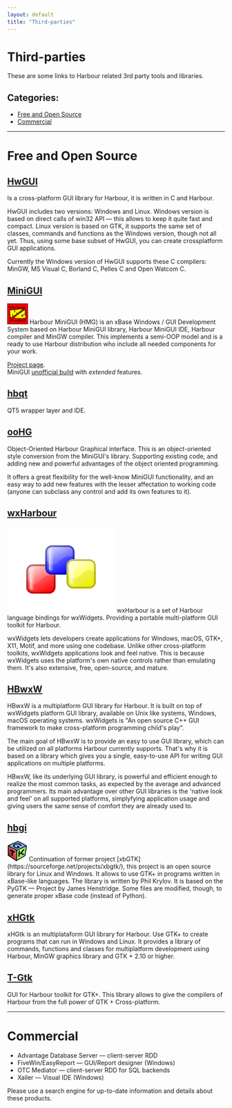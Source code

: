```yaml
---
layout: default
title: "Third-parties"
---
```


# Third-parties

These are some links to Harbour related 3rd party tools and libraries.

## Categories:

* [Free and Open Source](#free-and-open-source)
* [Commercial](#commercial)

---

# Free and Open Source

## [HwGUI](https://sourceforge.net/projects/hwgui/)

<i class="fa fa-desktop large-icon" aria-hidden="true"></i>
Is a cross-platform GUI library for Harbour, it is written in C and Harbour.

HwGUI includes two versions: Windows and Linux. Windows version is based on
direct calls of win32 API — this allows to keep it quite fast and compact.
Linux version is based on GTK, it supports the same set of classes, commands
and functions as the Windows version, though not all yet. Thus, using some
base subset of HwGUI, you can create crossplatform GUI applications.

Currently the Windows version of HwGUI supports these C compilers: MinGW, MS
Visual C, Borland C, Pelles C and Open Watcom C.

## [MiniGUI](https://sites.google.com/site/hmgweb/)

<img class="img-right" src="images/3rd_minigui.jpg" height="48" alt="logo">
Harbour MiniGUI (HMG) is an xBase Windows / GUI Development System based
on Harbour MiniGUI library, Harbour MiniGUI IDE, Harbour compiler and MinGW
compiler. This implements a semi-OOP model and is a ready to use Harbour
distribution who include all needed components for your work.

[Project page](https://sourceforge.net/projects/harbourminigui/).<br>
MiniGUI [unofficial build](http://www.hmgextended.com/) with _extended_ features.

## [hbqt](https://sourceforge.net/projects/qtcontribs/)

QT5 wrapper layer and IDE.

## [ooHG](https://sourceforge.net/projects/oohg/)

Object-Oriented Harbour Graphical interface. This is an object-oriented style
conversion from the MiniGUI's library. Supporting existing code, and adding new
and powerful advantages of the object oriented programming.

It offers a great flexibility for the well-know MiniGUI functionality, and an
easy way to add new features with the lesser affectation to working code (anyone
can subclass any control and add its own features to it).

## [wxHarbour](https://sourceforge.net/projects/wxharbour/)

<img class="img-right" src="images/3rd_wxwidgets.svg" alt="logo">
wxHarbour is a set of Harbour language bindings for wxWidgets. Providing
a portable multi-platform GUI toolkit for Harbour.

wxWidgets lets developers create applications for Windows, macOS, GTK+, X11,
Motif, and more using one codebase. Unlike other cross-platform toolkits,
wxWidgets applications look and feel native. This is because wxWidgets uses
the platform's own native controls rather than emulating them. It's also
extensive, free, open-source, and mature.

## [HBwxW](http://harbour.fm.interia.pl/)

HBwxW is a multiplatform GUI library for Harbour. It is built on top of
wxWidgets platform GUI library, available on Unix like systems, Windows,
macOS operating systems. wxWidgets is "An open source C++ GUI framework to make
cross-platform programming child's play".

The main goal of HBwxW is to provide an easy to use GUI library, which can be
utilized on all platforms Harbour currently supports. That's why it is based on
a library which gives you a single, easy-to-use API for writing GUI applications
on multiple platforms.

HBwxW, like its underlying GUI library, is powerful and efficient enough to
realize the most common tasks, as expected by the average and advanced
programmers. Its main advantage over other GUI libraries is the 'native look and
feel' on all supported platforms, simplyfying application usage and giving users
the same sense of comfort they are already used to.

## [hbgi](https://github.com/tuffnatty/hbgi)

<img class="img-right" src="images/3rd_gtk.svg" height="48" alt="logo">
Continuation of former project [xbGTK](https://sourceforge.net/projects/xbgtk/),
this project is an open source library for Linux and Windows. It allows to use
GTK+ in programs written in xBase-like languages. The library is written by Phil
Krylov. It is based on the PyGTK — Project by James Henstridge. Some files are
modified, though, to generate proper xBase code (instead of Python).

## [xHGtk](https://sourceforge.net/projects/xhgtk/)

xHGtk is an multiplataform GUI library for Harbour. Use GTK+ to create programs
that can run in Windows and Linux. It provides a library of commands, functions
and classes for multiplatform development using Harbour, MinGW graphics library
and GTK + 2.10 or higher.

## [T-Gtk](https://sourceforge.net/projects/t-gtk/)

GUI for Harbour toolkit for GTK+. This library allows to give the compilers of
Harbour from the full power of GTK + Cross-platform.

---

# Commercial

* Advantage Database Server — client-server RDD
* FiveWin/EasyReport — GUI/Report designer (Windows)
* OTC Mediator — client-server RDD for SQL backends
* Xailer — Visual IDE (Windows)

Please use a search engine for up-to-date information and details about these
products.

